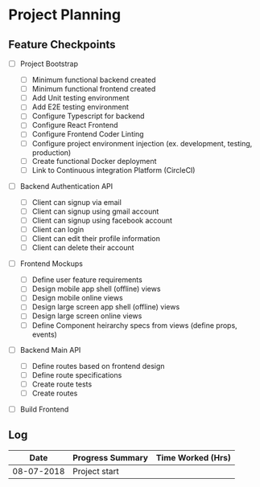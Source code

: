 # Project Planning


## Feature Checkpoints
  - [ ] Project Bootstrap
    - [ ] Minimum functional backend created
    - [ ] Minimum functional frontend created
    - [ ] Add Unit testing environment
    - [ ] Add E2E testing environment
    - [ ] Configure Typescript for backend
    - [ ] Configure React Frontend
    - [ ] Configure Frontend Coder Linting
    - [ ] Configure project environment injection (ex. development, testing, production)
    - [ ] Create functional Docker deployment
    - [ ] Link to Continuous integration Platform (CircleCI)

  - [ ] Backend Authentication API
    - [ ] Client can signup via email
    - [ ] Client can signup using gmail account
    - [ ] Client can signup using facebook account
    - [ ] Client can login
    - [ ] Client can edit their profile information
    - [ ] Client can delete their account

  - [ ] Frontend Mockups
    - [ ] Define user feature requirements
    - [ ] Design mobile app shell (offline) views
    - [ ] Design mobile online views
    - [ ] Design large screen app shell (offline) views
    - [ ] Design large screen online views
    - [ ] Define Component heirarchy specs from views (define props, events)
  
  - [ ] Backend Main API
    - [ ] Define routes based on frontend design
    - [ ] Define route specifications
    - [ ] Create route tests
    - [ ] Create routes
  
  - [ ] Build Frontend


## Log
  | Date        | Progress Summary                                                       | Time Worked (Hrs)|
  | ----------- | ---------------------------------------------------------------------- | ---------------- |
  | 08-07-2018  | Project start                                                          |  